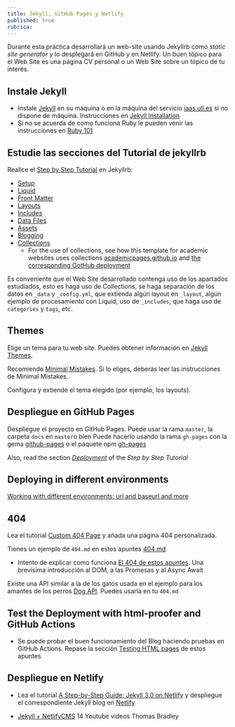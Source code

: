 ```yaml
---
title: Jekyll, GitHub Pages y Netlify
published: true
rubrica: 
---
```


Durante esta práctica desarrollará un web-site usando Jekyllrb como *static site generator* y lo desplegará en GitHub y en Netlify. Un buen tópico para el Web Site es una página CV personal o un Web Site sobre un tópico de tu interés.

## Instale Jekyll

* Instale [Jekyll](https://jekyllrb.com/docs/) en su máquina o en la máquina del servicio [iaas.ull.es]({{site.baseurl}}/tema1-introduccion/practicas/p01-t1-iaas/) si no dispone de máquina. Instrucciones en [Jekyll Installation](https://jekyllrb.com/docs/installation/)
* Si no se acuerda de como funciona Ruby le pueden venir las instrucciones en [Ruby 101](https://jekyllrb.com/docs/ruby-101/)

## Estudie las secciones del Tutorial de jekyllrb

Realice el [Step by Step Tutorial](https://jekyllrb.com/docs/step-by-step/01-setup/) en Jekyllrb:

* [Setup](https://jekyllrb.com/docs/step-by-step/01-setup/)
* [Liquid](https://jekyllrb.com/docs/step-by-step/02-liquid/)
* [Front Matter](https://jekyllrb.com/docs/step-by-step/03-front-matter/)
* [Layouts](https://jekyllrb.com/docs/step-by-step/04-layouts/)
* [Includes](https://jekyllrb.com/docs/step-by-step/05-includes/)
* [Data Files](https://jekyllrb.com/docs/step-by-step/06-data-files/)
* [Assets](https://jekyllrb.com/docs/step-by-step/07-assets/)
* [Blogging](https://jekyllrb.com/docs/step-by-step/08-blogging/)
* [Collections](https://jekyllrb.com/docs/step-by-step/09-collections/)
    - For the use of collections, see how this template for academic websites uses collections [academicpages.github.io](https://github.com/academicpages/academicpages.github.io) and [the corresponding GotHub deployment](https://academicpages.github.io/)

Es conveniente que el Web Site desarrollado contenga uso de los apartados estudiados, esto es haga uso de
Collections, se haga separación de los datos en `_data` y `_config.yml`, que extienda algún layout en `_layout`, algún ejemplo de procesamiento con Liquid, uso de `_includes`, que haga uso de `categories` y `tags`, etc.

## Themes

Elige un tema para tu web site. Puedes obtener información en [Jekyll Themes](https://jekyllrb.com/docs/themes/).

Recomiendo [Minimal Mistakes](https://mmistakes.github.io/minimal-mistakes/). Si lo eliges, deberás leer las instrucciones de Minimal Mistakes.

Configura y extiende el tema elegido (por ejemplo, los layouts).

<!--
## Algunos tips si trabaja en la máquina del iaas.ull.es

* [Creating a personal access token for the command line](https://help.github.com/es/github/authenticating-to-github/creating-a-personal-access-token-for-the-command-line) para trabajar con git y GitHub vía https
* Para que las instrucciones anteriores funcionen:

  ```
  usuario@ubuntu$ git config --global credential.helper  store
  usuario@ubuntu$ ls -ltr ~/.git-credentials 
  -rw------- 1 usuario usuario 68 nov 27 13:27 /home/usuario/.git-credentials
  usuario@ubuntu$ cat ~/.git-credentials 
  https://crguezl:este-no-es-el-token@github.com
  ```
* Ejecutando en una máquina del iaas.ull.es:

    ```
    usuario@ubuntu:~/src/ull-mii-sytws-1920.github.io$ bundle exec jekyll serve -H 10.6.128.216 -P 8080
    ```
-->

## Despliegue en GitHub Pages


Despliegue el proyecto en GitHub Pages. Puede usar la rama `master`, la carpeta `docs` en `master`o bien
Puede hacerlo usando la rama `gh-pages` con la gema [github-pages](https://jekyllrb.com/docs/github-pages/#deploying-jekyll-to-github-pages) o el paquete npm [gh-pages](https://www.npmjs.com/package/gh-pages)


Also, read the section [*Deployment*](https://jekyllrb.com/docs/step-by-step/10-deployment/) of the *Step by Step Tutorial*

<!--
## Navigation

* Lea del tutorial [Navigation](https://jekyllrb.com/tutorials/navigation/) los escenarios [Basic List](https://jekyllrb.com/tutorials/navigation/#scenario-1-basic-list) y [Sorted List](https://jekyllrb.com/tutorials/navigation/#scenario-2-sorted-list) e implementelos en su site
-->

## Deploying in different environments

[Working with different environments: url and baseurl and more]({{site.baseurl}}/assets/temas/introduccion-a-javascript/baseurl)

## 404

Lea el tutorial [Custom 404 Page](https://jekyllrb.com/tutorials/custom-404-page/) y añada una página 404 personalizada.

Tienes un ejemplo de `404.md` en estos apuntes [404.md](https://raw.githubusercontent.com/ULL-ESIT-GRADOII-PL/ull-esit-gradoii-pl.github.io/main/pages/404.md)

* Intento de explicar como funciona [El 404 de estos apuntes]({{site.baseurl}}/assets/practicas/jekyll-netlify/404-explained). Una brevísima introducción al DOM, a las Promesas y al Async Await

Existe una API similar a la de los gatos usada en el ejemplo para los amantes de los perros [Dog API](https://dog.ceo/dog-api/). Puedes usarla en tu `404.md`


## Test the Deployment with html-proofer and GitHub Actions

* Se puede probar el buen funcionamiento del Blog haciendo pruebas en GitHub Actions. 
Repase la sección [Testing HTML pages](https://ull-esit-gradoii-pl.github.io/assets/temas/introduccion-a-javascript/jekyll#testing) de estos apuntes


<!--
# Despliegue en GitHub usando Github Actions

Despliegue su proyecto en GitHub usando GitHub Actions. Véase:

* [A GitHub Action for Custom Jekyll Builds on GitHub Pages](https://github.com/BryanSchuetz/jekyll-deploy-gh-pages)

## Question: Why not just let GitHub Pages build it? 
## Answer: Because this way we can use our own custom Jekyll plugins and build scripts.
-->

## Despliegue en Netlify

* Lea el tutorial [A Step-by-Step Guide: Jekyll 3.0 on Netlify](https://www.netlify.com/blog/2015/10/28/a-step-by-step-guide-jekyll-3.0-on-netlify/) y despliegue el correspondiente Jekyll blog en [Netlify](https://www.netlify.com/)

* [Jekyll + NetlifyCMS](https://www.youtube.com/playlist?list=PLWjCJDeWfDdcU8zbZZrr6L1zpf_2Eqt_w) 14 Youtube videos Thomas Bradley

